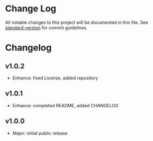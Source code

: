 # Change Log

All notable changes to this project will be documented in this file. See [standard-version](https://github.com/conventional-changelog/standard-version) for commit guidelines.

Changelog
=========

## v1.0.2

- Enhance: fixed License, added repository

## v1.0.1

- Enhance: completed README, added CHANGELOG

## v1.0.0

- Major: initial public release
